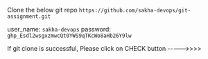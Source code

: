 Clone the below git repo
`https://github.com/sakha-devops/git-assignment.git`

user_name: `sakha-devops`
password: `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`






If git clone is successful, Please click on CHECK button ----->>>>

